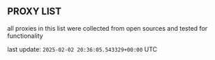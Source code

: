 ## PROXY LIST

all proxies in this list were collected from open sources and tested for functionality

last update: `2025-02-02 20:36:05.543329+00:00` UTC